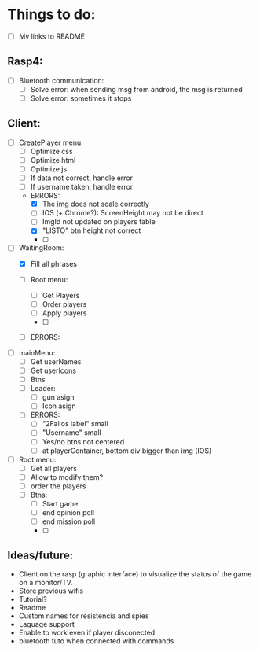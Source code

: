# Things to do:

- [ ] Mv links to README
## Rasp4:
- [ ] Bluetooth communication:
    - [ ] Solve error: when sending msg from android, the msg is returned
    - [ ] Solve error: sometimes it stops

## Client:
- [ ] CreatePlayer menu:
    - [ ] Optimize css
    - [ ] Optimize html
    - [ ] Optimize js
    - [ ] If data not correct, handle error
    - [ ] If username taken, handle error
    - ERRORS:
        - [x] The img does not scale correctly
        - [ ] IOS (+ Chrome?): ScreenHeight may not be direct
        - [ ] ImgId not updated on players table
        - [x] "LISTO" btn height not correct
        - [ ] 
- [ ] WaitingRoom:
    - [x] Fill all phrases
    - [ ] Root menu:
        - [ ] Get Players
        - [ ] Order players
        - [ ] Apply players
        - [ ] 
    - [ ] ERRORS:

        
- [ ] mainMenu:
    - [ ] Get userNames
    - [ ] Get userIcons
    - [ ] Btns
    - [ ] Leader:
        - [ ] gun asign
        - [ ] Icon asign
    - [ ] ERRORS: 
        - [ ] "2Fallos label" small
        - [ ] "Username" small
        - [ ] Yes/no btns not centered
        - [ ] at playerContainer, bottom div bigger than img (IOS)

- [ ] Root menu:
    - [ ] Get all players
    - [ ] Allow to modify them?
    - [ ] order the players
    - [ ] Btns:
        - [ ] Start game
        - [ ] end opinion poll
        - [ ] end mission poll
        - [ ] 











## Ideas/future:
- Client on the rasp (graphic interface) to visualize the status of the game on a monitor/TV.
- Store previous wifis
- Tutorial?
- Readme
- Custom names for resistencia and spies 
- Laguage support
- Enable to work even if player disconected
- bluetooth tuto when connected with commands
